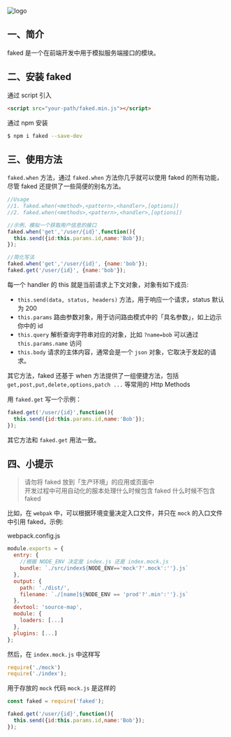![logo](./faked.png)

## 一、简介
faked 是一个在前端开发中用于模拟服务端接口的模块。

## 二、安装 faked

通过 script 引入
```html
<script src="your-path/faked.min.js"></script>
```

通过 npm 安装
```sh
$ npm i faked --save-dev
```

## 三、使用方法

`faked.when` 方法，通过 `faked.when` 方法你几乎就可以使用 faked 的所有功能，尽管 faked 还提供了一些简便的别名方法。
```js
//Usage
//1. faked.when(<method>,<pattern>,<handler>,[options])
//2. faked.when(<methods>,<pattern>,<handler>,[options])

//示例，模拟一个获取用户信息的接口
faked.when('get','/user/{id}',function(){
  this.send({id:this.params.id,name:'Bob'});
});

//简化写法
faked.when('get','/user/{id}', {name:'bob'});
faked.get('/user/{id}', {name:'bob'});

```
每一个 handler 的 this 就是当前请求上下文对象，对象有如下成员:
- `this.send(data, status, headers)` 方法，用于响应一个请求，status 默认为 200
- `this.params` 路由参数对象，用于访问路由模式中的「具名参数」，如上边示你中的 id
- `this.query` 解析查询字符串对应的对象，比如 `?name=bob` 可以通过 `this.params.name` 访问
- `this.body` 请求的主体内容，通常会是一个 `json` 对象，它取决于发起的请求。

其它方法，faked 还基于 when 方法提供了一组便捷方法，包括
`get,post,put,delete,options,patch ...` 等常用的 Http Methods

用 `faked.get` 写一个示例：

```js
faked.get('/user/{id}',function(){
  this.send({id:this.params.id,name:'Bob'});
});
```
其它方法和 `faked.get` 用法一致。

## 四、小提示

> 请勿将 faked 放到「生产环境」的应用或页面中  
> 开发过程中可用自动化的服本处理什么时候包含 faked 什么时候不包含 faked

比如，在 `webpak` 中，可以根据环境变量决定入口文件，并只在 `mock` 的入口文件中引用 faked，示例:

webpack.config.js
```js
module.exports = {
  entry: {
    //根据 NODE_ENV 决定是 index.js 还是 index.mock.js
    bundle: `./src/index${NODE_ENV=='mock'?'.mock':''}.js`
  },
  output: {
    path: './dist/',
    filename: `./[name]${NODE_ENV == 'prod'?'.min':''}.js`
  },
  devtool: 'source-map',
  module: {
    loaders: [...]
  },
  plugins: [...]
};
```

然后，在 `index.mock.js` 中这样写
```js
require('./mock')
require('./index');
```

用于存放的 `mock` 代码 `mock.js` 是这样的
```js
const faked = require('faked');

faked.get('/user/{id}',function(){
  this.send({id:this.params.id,name:'Bob'});
});
```